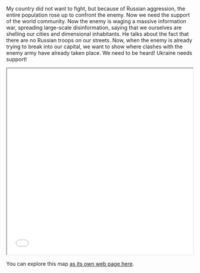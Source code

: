 My country did not want to fight, but because of Russian aggression, the entire population rose up to confront the enemy.  Now we need the support of the world community.  Now the enemy is waging a massive information war, spreading large-scale disinformation, saying that we ourselves are shelling our cities and dimensional inhabitants.  He talks about the fact that there are no Russian troops on our streets.  Now, when the enemy is already trying to break into our capital, we want to show where clashes with the enemy army have already taken place.  We need to be heard!  Ukraine needs support!

<iframe src="war-map.html" height="500" width="500"></iframe>

You can explore this map [as its own web page here](war-map.html).

